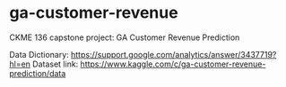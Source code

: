 # ga-customer-revenue
CKME 136 capstone project: GA Customer Revenue Prediction  

Data Dictionary:
https://support.google.com/analytics/answer/3437719?hl=en
Dataset link:
https://www.kaggle.com/c/ga-customer-revenue-prediction/data
